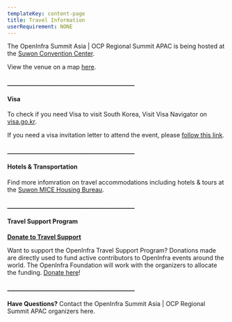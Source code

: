 ```yaml
---
templateKey: content-page
title: Travel Information
userRequirement: NONE
---
```

The OpenInfra Summit Asia | OCP Regional Summit APAC is being hosted at the [Suwon Convention Center](https://www.scc.or.kr/site-map/). 

View the venue on a map [here](https://maps.app.goo.gl/bn52sGkFrqcT3dpX6). 

#### \_\_\_\_\_\_\_\_\_\_\_\_\_\_\_\_\_\_\_\_\_\_\_\_\_\_\_\_\_\_\_\_\_\_\_\_\_\_\_\_\_\_\_\_

#### Visa

To check if you need Visa to visit South Korea, Visit Visa Navigator on [visa.go.kr](https://visa.go.kr/).

If you need a visa invitation letter to attend the event, please [follow this link](https://openstack.dooray.com/share/pages/fQ5wJlvuRZuRWuKZIvMARw).

#### \_\_\_\_\_\_\_\_\_\_\_\_\_\_\_\_\_\_\_\_\_\_\_\_\_\_\_\_\_\_\_\_\_\_\_\_\_\_\_\_\_\_\_\_

#### Hotels & Transportation

Find more infomration on travel accommodations including hotels & tours at the [Suwon MICE Housing Bureau](https://openinfra2024.mice.link/). 

#### \_\_\_\_\_\_\_\_\_\_\_\_\_\_\_\_\_\_\_\_\_\_\_\_\_\_\_\_\_\_\_\_\_\_\_\_\_\_\_\_\_\_\_\_

#### Travel Support Program

[](https://openinfrafoundation.formstack.com/forms/openinfra_tsp)**[Donate to Travel Support](https://donate.stripe.com/8wMbLU6Qh8v8fVC9AE)**

Want to support the OpenInfra Travel Support Program? Donations made are directly used to fund active contributors to OpenInfra events around the world. The OpenInfra Foundation will work with the organizers to allocate the funding. [Donate here](https://donate.stripe.com/8wMbLU6Qh8v8fVC9AE)!

#### \_\_\_\_\_\_\_\_\_\_\_\_\_\_\_\_\_\_\_\_\_\_\_\_\_\_\_\_\_\_\_\_\_\_\_\_\_\_\_\_\_\_\_\_

**Have Questions?** Contact the OpenInfra Summit Asia | OCP Regional Summit APAC organizers here.
